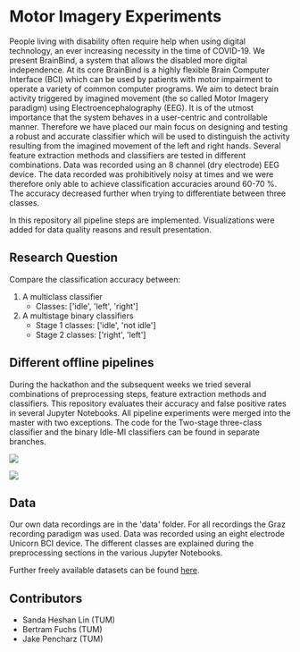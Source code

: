# Motor Imagery Experiments

People living with disability often require help when using digital technology, an ever increasing necessity in the time of COVID-19. We present BrainBind, a system that allows the disabled more digital independence. At its core BrainBind is a highly flexible Brain Computer Interface (BCI) which can be used by patients with motor impairment to operate a variety of common computer programs. We aim to detect brain activity triggered by imagined movement (the so called Motor Imagery paradigm) using Electroencephalography (EEG). It is of the utmost importance that the system behaves in a user-centric and controllable manner. Therefore we have placed our main focus on designing and testing a robust and accurate classifier which will be used to distinguish the activity resulting from the imagined movement of the left and right hands. Several feature extraction methods and classifiers are tested in different combinations. Data was recorded using an 8 channel (dry electrode) EEG device. The data recorded was prohibitively noisy at times and we were therefore only able to achieve classification accuracies around 60-70 \%. The accuracy decreased further when trying to differentiate between three classes.

In this repository all pipeline steps are implemented. Visualizations were added for data quality reasons and result presentation.

## Research Question

Compare the classification accuracy between:
1. A multiclass classifier
    - Classes: ['idle', 'left', 'right']
2. A multistage binary classifiers
    - Stage 1 classes: ['idle', 'not idle']
    - Stage 2 classes: ['right', 'left']

## Different offline pipelines
During the hackathon and the subsequent weeks we tried several combinations of preprocessing steps, feature extraction methods and classifiers. This repository evaluates their accuracy and false positive rates in several Jupyter Notebooks.
All pipeline experiments were merged into the master with two exceptions. The code for the Two-stage three-class classifier and the binary Idle-MI classifiers can be found in separate branches.

![]('./figures/cross-validation-plot.png')

![]('./figures/standard-preprocessing-pipeline.png')

## Data
Our own data recordings are in the 'data' folder. For all recordings the Graz recording paradigm was used. Data was recorded using an eight electrode Unicorn BCI device. The different classes are explained during the preprocessing sections in the various Jupyter Notebooks.

Further freely available datasets can be found [here](http://bnci-horizon-2020.eu/database/data-sets).

## Contributors
- Sanda Heshan Lin (TUM)
- Bertram Fuchs (TUM)
- Jake Pencharz (TUM)
